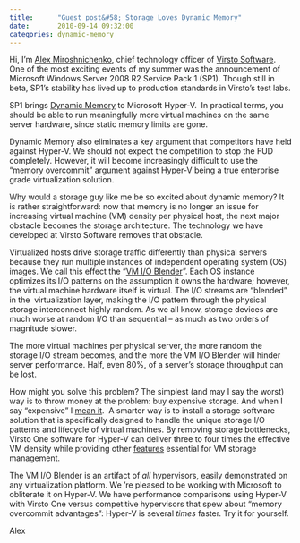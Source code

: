 ```yaml
---
title:      "Guest post&#58; Storage Loves Dynamic Memory"
date:       2010-09-14 09:32:00
categories: dynamic-memory
---
```

Hi, I’m [Alex Miroshnichenko](http://virsto.com/about/management-team), chief technology officer of [Virsto Software](http://virsto.com/). One of the most exciting events of my summer was the announcement of Microsoft Windows Server 2008 R2 Service Pack 1 (SP1). Though still in beta, SP1’s stability has lived up to production standards in Virsto’s test labs.

SP1 brings [Dynamic Memory](http://www.msteched.com/2010/NorthAmerica/VIR304) to Microsoft Hyper-V.  In practical terms, you should be able to run meaningfully more virtual machines on the same server hardware, since static memory limits are gone.

Dynamic Memory also eliminates a key argument that competitors have held against Hyper-V. We should not expect the competition to stop the FUD completely. However, it will become increasingly difficult to use the “memory overcommit” argument against Hyper-V being a true enterprise grade virtualization solution.

Why would a storage guy like me be so excited about dynamic memory? It is rather straightforward: now that memory is no longer an issue for increasing virtual machine (VM) density per physical host, the next major obstacle becomes the storage architecture. The technology we have developed at Virsto Software removes that obstacle. 

Virtualized hosts drive storage traffic differently than physical servers because they run multiple instances of independent operating system (OS) images. We call this effect the “[VM I/O Blender](http://virsto.com/solutions/storage-performance-problems)”. Each OS instance optimizes its I/O patterns on the assumption it owns the hardware; however, the virtual machine hardware itself is virtual. The I/O streams are “blended” in the  virtualization layer, making the I/O pattern through the physical storage interconnect highly random. As we all know, storage devices are much worse at random I/O than sequential – as much as two orders of magnitude slower.

The more virtual machines per physical server, the more random the storage I/O stream becomes, and the more the VM I/O Blender will hinder server performance. Half, even 80%, of a server’s storage throughput can be lost.

How might you solve this problem? The simplest (and may I say the worst) way is to throw money at the problem: buy expensive storage. And when I say “expensive” I [mean it](http://virsto.com/blog/posts/elephant-in-the-drs-room).  A smarter way is to install a storage software solution that is specifically designed to handle the unique storage I/O patterns and lifecycle of virtual machines. By removing storage bottlenecks, Virsto One software for Hyper-V can deliver three to four times the effective VM density while providing other [features](http://www.virsto.com/products) essential for VM storage management. 

The VM I/O Blender is an artifact of _all_ hypervisors, easily demonstrated on any virtualization platform. We ’re pleased to be working with Microsoft to obliterate it on Hyper-V. We have performance comparisons using Hyper-V with Virsto One versus competitive hypervisors that spew about “memory overcommit advantages”: Hyper-V is several _times_ faster. Try it for yourself.

Alex
